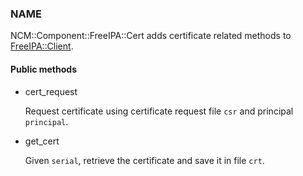
### NAME

NCM::Component::FreeIPA::Cert adds certificate related methods to
[FreeIPA::Client](../components/FreeIPA::Client.md).

#### Public methods

- cert\_request

    Request certificate using certificate request file `csr` and principal `principal`.

- get\_cert

    Given `serial`, retrieve the certificate and save it in file `crt`.
